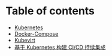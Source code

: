 # Table of contents

* [Kubernetes](README.md)
* [Docker-Compose](docker-compose.md)
* [Kubevirt](kubevirt.md)
* [基于 Kubernetes 构建 CI/CD 持续集成](ji-yu-kubernetes-gou-jian-cicd-chi-xu-ji-cheng.md)
